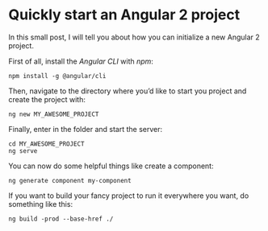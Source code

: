 # Quickly start an Angular 2 project #

In this small post, I will tell you about how you can initialize a new Angular 2 project.

First of all, install the _Angular CLI_ with _npm_:
    
    
    npm install -g @angular/cli

Then, navigate to the directory where you’d like to start you project and create the project with:
    
    
    ng new MY_AWESOME_PROJECT

Finally, enter in the folder and start the server:
    
    
    cd MY_AWESOME_PROJECT
    ng serve
    

You can now do some helpful things like create a component:
    
    
    ng generate component my-component

If you want to build your fancy project to run it everywhere you want, do something like this:
    
    
    ng build -prod --base-href ./
